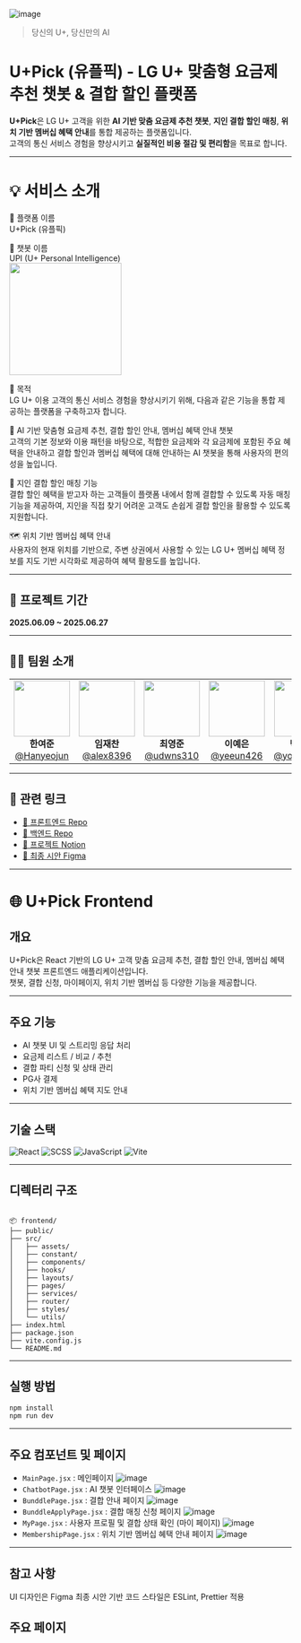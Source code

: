 ![image](https://github.com/user-attachments/assets/36e40504-633a-47c9-a790-07bd92c9e027)

> 당신의 U+, 당신만의 AI

# U+Pick (유플픽) - LG U+ 맞춤형 요금제 추천 챗봇 & 결합 할인 플랫폼

**U+Pick**은 LG U+ 고객을 위한 **AI 기반 맞춤 요금제 추천 챗봇**, **지인 결합 할인 매칭**, **위치 기반 멤버십 혜택 안내**를 통합 제공하는 플랫폼입니다.  
고객의 통신 서비스 경험을 향상시키고 **실질적인 비용 절감 및 편리함**을 목표로 합니다.
 
 ---
 
# 💡 서비스 소개  
📱 플랫폼 이름  
U+Pick (유플픽)  

🤖 챗봇 이름  
UPI (U+ Personal Intelligence)  
<img src="https://github.com/user-attachments/assets/efbe1b87-da10-4987-8e01-88d3af87ec65" width="200"/>




🎯 목적  
LG U+ 이용 고객의 통신 서비스 경험을 향상시키기 위해, 다음과 같은 기능을 통합 제공하는 플랫폼을 구축하고자 합니다.

🧠 AI 기반 맞춤형 요금제 추천, 결합 할인 안내, 멤버십 혜택 안내 챗봇  
고객의 기본 정보와 이용 패턴을 바탕으로,
적합한 요금제와 각 요금제에 포함된 주요 혜택을 안내하고 결합 할인과 멤버십 혜택에 대해 안내하는 AI 챗봇을 통해 사용자의 편의성을 높입니다.

👥 지인 결합 할인 매칭 기능  
결합 할인 혜택을 받고자 하는 고객들이 플랫폼 내에서 함께 결합할 수 있도록 자동 매칭 기능을 제공하여,
지인을 직접 찾기 어려운 고객도 손쉽게 결합 할인을 활용할 수 있도록 지원합니다.

🗺️ 위치 기반 멤버십 혜택 안내  
사용자의 현재 위치를 기반으로,
주변 상권에서 사용할 수 있는 LG U+ 멤버십 혜택 정보를 지도 기반 시각화로 제공하여 혜택 활용도를 높입니다.


---

## 📅 프로젝트 기간

**2025.06.09 ~ 2025.06.27**

---

## 👨‍💻 팀원 소개


<table>
  <tr>
    <td align="center">
      <img src="https://avatars.githubusercontent.com/u/110558148?v=4" width="100" /><br/>
      <strong>한여준</strong><br/>
      <a href="https://github.com/Hanyeojun">@Hanyeojun</a>
    </td>
    <td align="center">
      <img src="https://avatars.githubusercontent.com/u/63743294?v=4" width="100" /><br/>
      <strong>임재찬</strong><br/>
      <a href="https://github.com/alex8396">@alex8396</a>
    </td>
    <td align="center">
      <img src="https://avatars.githubusercontent.com/u/101700659?v=4" width="100" /><br/>
      <strong>최영준</strong><br/>
      <a href="https://github.com/udwns310">@udwns310</a>
    </td>
    <td align="center">
      <img src="https://avatars.githubusercontent.com/u/88296511?v=4" width="100" /><br/>
      <strong>이예은</strong><br/>
      <a href="https://github.com/yeeun426">@yeeun426</a>
    </td>
    <td align="center">
      <img src="https://avatars.githubusercontent.com/u/180901036?v=4" width="100" /><br/>
      <strong>박용규</strong><br/>
      <a href="https://github.com/yonggyu99">@yonggyu99</a>
    </td>
  </tr>
</table>

---

## 🔗 관련 링크

- [🔗 프론트엔드 Repo](https://github.com/U-Plus-Pick/Pick_Front)
- [🔗 백엔드 Repo](https://github.com/U-Plus-Pick/Pick_Back)
- [🔗 프로젝트 Notion](https://wonderful-dewberry-9d0.notion.site/04-U-Pick-206796e7580e80cf8e1cefc9df8d4c23?source=copy_link)
- [🔗 최종 시안 Figma](https://www.figma.com/design/qaATYVnUNOeFKnJQU6mdX2/U-Pick?node-id=0-1&p=f&t=FEsA1aEdVqXb2dNQ-0)

---

# 🌐 U+Pick Frontend

## 개요

U+Pick은 React 기반의 LG U+ 고객 맞춤 요금제 추천, 결합 할인 안내, 멤버십 혜택 안내 챗봇 프론트엔드 애플리케이션입니다.  
챗봇, 결합 신청, 마이페이지, 위치 기반 멤버십 등 다양한 기능을 제공합니다.

---

## 주요 기능

- AI 챗봇 UI 및 스트리밍 응답 처리
- 요금제 리스트 / 비교 / 추천
- 결합 파티 신청 및 상태 관리
- PG사 결제
- 위치 기반 멤버십 혜택 지도 안내

---

## 기술 스택

![React](https://img.shields.io/badge/React-61DAFB?style=flat&logo=react&logoColor=white)  ![SCSS](https://img.shields.io/badge/SCSS-cc6699.svg?&style=flat&logo=Sass&logoColor=white)
![JavaScript](https://img.shields.io/badge/JavaScript-F7DF1E?style=flat&logo=javascript&logoColor=black)
![Vite](https://img.shields.io/badge/Vite-646CFF?style=flat&logo=vite&logoColor=white)

---


## 디렉터리 구조

````

📦 frontend/
├── public/                
├── src/
│   ├── assets/            
│   ├── constant/          
│   ├── components/        
│   ├── hooks/             
│   ├── layouts/            
│   ├── pages/             
│   ├── services/          
│   ├── router/            
│   ├── styles/             
│   └── utils/             
├── index.html            
├── package.json           
├── vite.config.js         
└── README.md             

````

---

## 실행 방법

```bash
npm install
npm run dev
````

---

## 주요 컴포넌트 및 페이지

* `MainPage.jsx` : 메인페이지
  ![image](https://github.com/user-attachments/assets/da5df174-fff8-413a-bd36-b497d7b7de63)  
* `ChatbotPage.jsx` : AI 챗봇 인터페이스
  ![image](https://github.com/user-attachments/assets/0934a0be-0756-4759-82b8-fb73be1ad97e)
* `BunddlePage.jsx` : 결합 안내 페이지
![image](https://github.com/user-attachments/assets/43c0018b-b6ad-4b06-90d8-d3d373fdd5c0)  
* `BunddleApplyPage.jsx` : 결합 매칭 신청 페이지
![image](https://github.com/user-attachments/assets/2526e2d3-3a85-4a92-9b8f-6fd7887010ac)  
* `MyPage.jsx` : 사용자 프로필 및 결합 상태 확인 (마이 페이지)
  ![image](https://github.com/user-attachments/assets/a37a3a0e-0c7d-4383-b2c8-eaeaacfcd08c)
* `MembershipPage.jsx` : 위치 기반 멤버십 혜택 안내 페이지
 ![image](https://github.com/user-attachments/assets/4b31c24b-3c09-4875-abab-d693a20b01c4)

---

## 참고 사항

UI 디자인은 Figma 최종 시안 기반
코드 스타일은 ESLint, Prettier 적용
## 주요 페이지  











 

##



